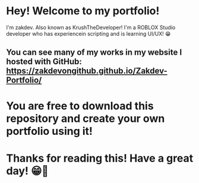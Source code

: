 # Hey! Welcome to my portfolio!
I'm zakdev. Also known as KrushTheDeveloper! I'm a ROBLOX Studio developer who has experiencein scripting and is learning UI/UX! 😁

## You can see many of my works in my website I hosted with GitHub: https://zakdevongithub.github.io/Zakdev-Portfolio/

# You are free to download this repository and create your own portfolio using it!
# Thanks for reading this! Have a great day! 😁👋
